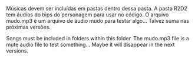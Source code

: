 Músicas devem ser incluídas em pastas dentro dessa pasta. A pasta R2D2 tem áudios do bips do personagem para usar no código. O arquivo mudo.mp3 é um arquivo de áudio mudo para testar algo... Talvez suma nas próximas versões.

Songs must be included in folders within this folder. The mudo.mp3 file is a mute audio file to test something... Maybe it will disappear in the next versions.
